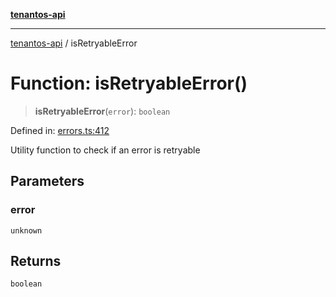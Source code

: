 [**tenantos-api**](../README.md)

***

[tenantos-api](../globals.md) / isRetryableError

# Function: isRetryableError()

> **isRetryableError**(`error`): `boolean`

Defined in: [errors.ts:412](https://github.com/shadmanZero/tenantos-api/blob/1c7b7035084787c8e7500a348d67d47efa9ca53a/src/errors.ts#L412)

Utility function to check if an error is retryable

## Parameters

### error

`unknown`

## Returns

`boolean`
